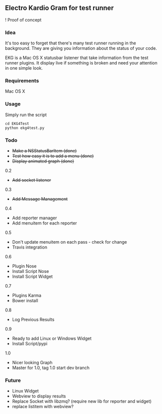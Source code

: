 ## Electro Kardio Gram for test runner

! Proof of concept

### Idea

It's too easy to forget that there's many test runner running in the background. They are giving you information about the status of your code.

EKG is a Mac OS X statusbar listener that take information from the test runner plugins. It display live if something is broken and need your attention in one simple look.

### Requirements

Mac OS X

### Usage

Simply run the script

    cd EKG4Test
    python ekg4test.py

### Todo

* ~~Make a NSStatusBarItem (done)~~
* ~~Test how easy it is to add a menu (done)~~
* ~~Display animated graph (done)~~

0.2

* ~~Add socket listener~~

0.3

* ~~Add Message Management~~

0.4

* Add reporter manager
* Add menuitem for each reporter

0.5

* Don't update menuitem on each pass - check for change
* Travis integration

0.6 

* Plugin Nose
* Install Script Nose
* Install Script Widget

0.7

* Plugins Karma
* Bower install

0.8

* Log Previous Results

0.9

* Ready to add Linux or Windows Widget
* Install Script/pypi

1.0

* Nicer looking Graph
* Master for 1.0, tag 1.0 start dev branch


### Future

* Linux Widget
* Webview to display results
* Replace Socket with libzmq? (require new lib for reporter and widget)
* replace listitem with webview?

